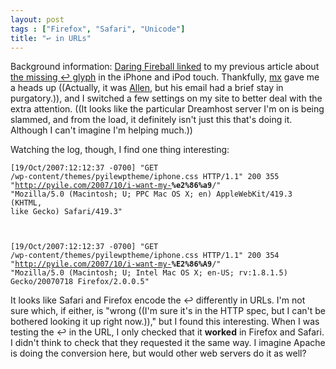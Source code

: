 ```yaml
---
layout: post
tags : ["Firefox", "Safari", "Unicode"]
title: "↩ in URLs"
---
```

Background information: [Daring Fireball linked][1] to my previous article about [the missing ↩ glyph][2] in the iPhone and iPod touch. Thankfully, [mx][3] gave me a heads up ((Actually, it was [Allen][4], but his email had a brief stay in purgatory.)), and I switched a few settings on my site to better deal with the extra attention. ((It looks like the particular Dreamhost server I'm on is being slammed, and from the load, it definitely isn't just this that's doing it. Although I can't imagine I'm helping much.))

[1]: http://daringfireball.net/linked/2007/october#fri-19-arrow
[2]: /2007/10/i-want-my-↩/
[3]: http://warpedvisions.org
[4]: http://antipode.ca

<!--more-->

Watching the log, though, I find one thing interesting:

<code>[19/Oct/2007:12:12:37 -0700] "GET /wp-content/themes/pyilewptheme/iphone.css HTTP/1.1" 200 355 "http://pyile.com/2007/10/i-want-my-<strong>%e2%86%a9</strong>/" "Mozilla/5.0 (Macintosh; U; PPC Mac OS X; en) AppleWebKit/419.3 (KHTML, like Gecko) Safari/419.3"

[19/Oct/2007:12:12:37 -0700] "GET /wp-content/themes/pyilewptheme/iphone.css HTTP/1.1" 200 354 "http://pyile.com/2007/10/i-want-my-<strong>%E2%86%A9</strong>/" "Mozilla/5.0 (Macintosh; U; Intel Mac OS X; en-US; rv:1.8.1.5) Gecko/20070718 Firefox/2.0.0.5"</code>

It looks like Safari and Firefox encode the ↩ differently in URLs. I'm not sure which, if either, is "wrong ((I'm sure it's in the HTTP spec, but I can't be bothered looking it up right now.))," but I found this interesting. When I was testing the ↩ in the URL, I only checked that it **worked** in Firefox and Safari. I didn't think to check that they requested it the same way. I imagine Apache is doing the conversion here, but would other web servers do it as well?